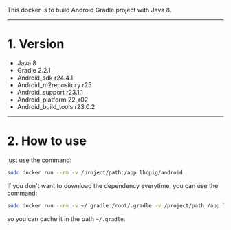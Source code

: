 This docker is to build Android Gradle project with Java 8.

---
# 1. Version
- Java 8
- Gradle 2.2.1
- Android_sdk r24.4.1
- Android_m2repository r25
- Android_support r23.1.1
- Android_platform 22_r02
- Android_build_tools r23.0.2

---
# 2. How to use

just use the command:
```bash
sudo docker run --rm -v /project/path:/app lhcpig/android
```

If you don't want to download the dependency everytime, you can use the command:
```bash
sudo docker run --rm -v ~/.gradle:/root/.gradle -v /project/path:/app lhcpig/android
```
so you can cache it in the path `~/.gradle`.
